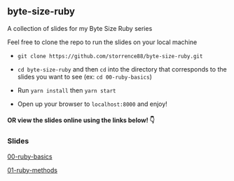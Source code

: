 ## byte-size-ruby
A collection of slides for my Byte Size Ruby series

Feel free to clone the repo to run the slides on your local machine

- `git clone https://github.com/storrence88/byte-size-ruby.git`

- `cd byte-size-ruby` and then `cd` into the directory that corresponds to the slides you want to see (ex: `cd 00-ruby-basics`)

- Run `yarn install` then `yarn start`

- Open up your browser to `localhost:8000` and enjoy!


#### OR view the slides online using the links below! 👇

### Slides
[00-ruby-basics](https://www.slideshare.net/secret/dkf0k6s5d4km1T)

[01-ruby-methods](https://www.slideshare.net/secret/qUmyjS3NZKKb9r)
